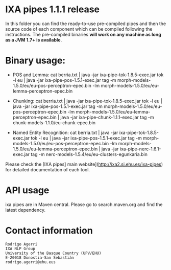 IXA pipes 1.1.1 release
=======================

In this folder you can find the ready-to-use pre-compiled pipes and then
the source code of each component which can be compiled following the
instructions. The pre-compiled binaries **will work on any machine as long
as a JVM 1.7+ is available**.

# Binary usage:

+ POS and Lemma: cat berria.txt | java -jar ixa-pipe-tok-1.8.5-exec.jar tok -l eu | java -jar ixa-pipe-pos-1.5.1-exec.jar tag -m morph-models-1.5.0/eu/eu-pos-perceptron-epec.bin -lm morph-models-1.5.0/eu/eu-lemma-perceptron-epec.bin

+ Chunking: cat berria.txt | java -jar ixa-pipe-tok-1.8.5-exec.jar tok -l eu | java -jar ixa-pipe-pos-1.5.1-exec.jar tag -m morph-models-1.5.0/eu/eu-pos-perceptron-epec.bin -lm morph-models-1.5.0/eu/eu-lemma-perceptron-epec.bin | java -jar ixa-pipe-chunk-1.1.1-exec.jar tag -m chunk-models-1.1.0/eu-chunk-epec.bin

+ Named Entity Recognition: cat berria.txt | java -jar ixa-pipe-tok-1.8.5-exec.jar tok -l eu | java -jar ixa-pipe-pos-1.5.1-exec.jar tag -m morph-models-1.5.0/eu/eu-pos-perceptron-epec.bin -lm morph-models-1.5.0/eu/eu-lemma-perceptron-epec.bin | java -jar ixa-pipe-nerc-1.6.1-exec.jar tag -m nerc-models-1.5.4/eu/eu-clusters-egunkaria.bin

Please check the [IXA pipes] main website](http://ixa2.si.ehu.es/ixa-pipes) for detailed documentation of each tool.

# API usage

ixa pipes are in Maven central. Please go to search.maven.org and find the latest dependency.


# Contact information

````shell
Rodrigo Agerri
IXA NLP Group
University of the Basque Country (UPV/EHU)
E-20018 Donostia-San Sebastián
rodrigo.agerri@ehu.eus
````
